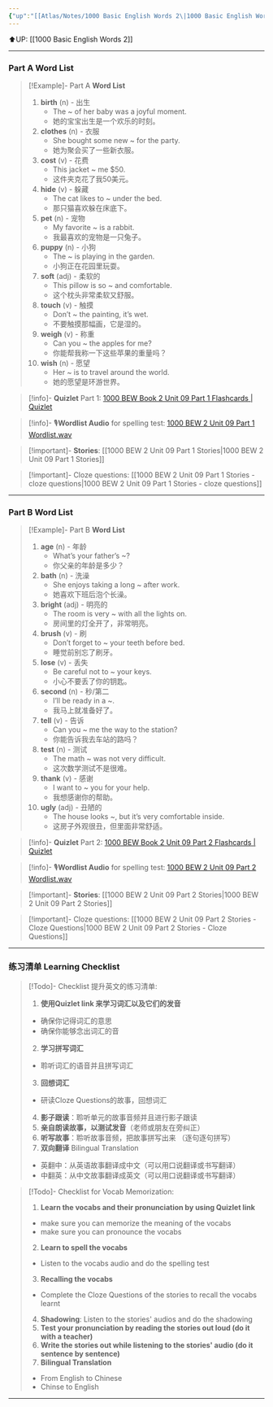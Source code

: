 ```yaml
---
{"up":"[[Atlas/Notes/1000 Basic English Words 2\|1000 Basic English Words 2]]","dg-publish":true,"permalink":"/atlas/notes/1000-basic-english-words-2-unit-09/","dgPassFrontmatter":true}
---
```


⬆️UP: [[1000 Basic English Words 2]]

---
### Part A Word List


> [!Example]- Part A **Word List**
> 1. **birth** (n) - 出生
>     - The ~ of her baby was a joyful moment.
>     - 她的宝宝出生是一个欢乐的时刻。
> 2. **clothes** (n) - 衣服
>     - She bought some new ~ for the party.
>     - 她为聚会买了一些新衣服。
> 3. **cost** (v) - 花费
>     - This jacket ~ me $50.
>     - 这件夹克花了我50美元。
> 4. **hide** (v) - 躲藏
>     - The cat likes to ~ under the bed.
>     - 那只猫喜欢躲在床底下。
> 5. **pet** (n) - 宠物
>     - My favorite ~ is a rabbit.
>     - 我最喜欢的宠物是一只兔子。
> 6. **puppy** (n) - 小狗
>     - The ~ is playing in the garden.
>     - 小狗正在花园里玩耍。
> 7. **soft** (adj) - 柔软的
>     - This pillow is so ~ and comfortable.
>     - 这个枕头非常柔软又舒服。
> 8. **touch** (v) - 触摸
>     - Don’t ~ the painting, it’s wet.
>     - 不要触摸那幅画，它是湿的。
> 9. **weigh** (v) - 称重
>     - Can you ~ the apples for me?
>     - 你能帮我称一下这些苹果的重量吗？
> 10. **wish** (n) - 愿望
>     - Her ~ is to travel around the world.
>     - 她的愿望是环游世界。

> [!info]- **Quizlet** Part 1:  [1000 BEW Book 2 Unit 09 Part 1 Flashcards | Quizlet]()

> [!info]- 🎙️**Wordlist Audio** for spelling test: [1000 BEW 2 Unit 09 Part 1 Wordlist.wav]()

> [!important]- **Stories**: [[1000 BEW 2 Unit 09 Part 1 Stories\|1000 BEW 2 Unit 09 Part 1 Stories]]

> [!important]- Cloze questions: [[1000 BEW 2 Unit 09 Part 1 Stories - cloze questions\|1000 BEW 2 Unit 09 Part 1 Stories - cloze questions]]

---
### Part B Word List

> [!Example]- Part B **Word List**
> 1. **age** (n) - 年龄
>     - What’s your father’s ~?
>     - 你父亲的年龄是多少？
> 2. **bath** (n) - 洗澡
>     - She enjoys taking a long ~ after work.
>     - 她喜欢下班后泡个长澡。
> 3. **bright** (adj) - 明亮的
>     - The room is very ~ with all the lights on.
>     - 房间里的灯全开了，非常明亮。
> 4. **brush** (v) - 刷
>     - Don’t forget to ~ your teeth before bed.
>     - 睡觉前别忘了刷牙。
> 5. **lose** (v) - 丢失
>     - Be careful not to ~ your keys.
>     - 小心不要丢了你的钥匙。
> 6. **second** (n) - 秒/第二
>     - I’ll be ready in a ~.
>     - 我马上就准备好了。
> 7. **tell** (v) - 告诉
>     - Can you ~ me the way to the station?
>     - 你能告诉我去车站的路吗？
> 8. **test** (n) - 测试
>     - The math ~ was not very difficult.
>     - 这次数学测试不是很难。
> 9. **thank** (v) - 感谢
>     - I want to ~ you for your help.
>     - 我想感谢你的帮助。
> 10. **ugly** (adj) - 丑陋的
>     - The house looks ~, but it’s very comfortable inside.
>     - 这房子外观很丑，但里面非常舒适。

> [!info]- **Quizlet** Part 2: [1000 BEW Book 2 Unit 09 Part 2 Flashcards | Quizlet]()

> [!info]- 🎙️**Wordlist Audio** for spelling test: [1000 BEW 2 Unit 09 Part 2 Wordlist.wav]()

> [!important]- **Stories**: [[1000 BEW 2 Unit 09 Part 2 Stories\|1000 BEW 2 Unit 09 Part 2 Stories]]

> [!important]- Cloze questions: [[1000 BEW 2 Unit 09 Part 2 Stories - Cloze Questions\|1000 BEW 2 Unit 09 Part 2 Stories - Cloze Questions]]


---- 
### 练习清单 Learning Checklist

> [!Todo]- Checklist 提升英文的练习清单:
> 1. **使用Quizlet link 来学习词汇以及它们的发音** 
>	- 确保你记得词汇的意思 
>	- 确保你能够念出词汇的音 
> 2. **学习拼写词汇** 
>	- 聆听词汇的语音并且拼写词汇 
> 3. **回想词汇**
>	- 研读Cloze Questions的故事，回想词汇 
> 4. **影子跟读**：聆听单元的故事音频并且进行影子跟读 
> 5. **亲自朗读故事，以测试发音**（老师或朋友在旁纠正）
> 6. **听写故事**：聆听故事音频，把故事拼写出来 （逐句逐句拼写）
> 7. **双向翻译** Bilingual Translation 
>	- 英翻中：从英语故事翻译成中文（可以用口说翻译或书写翻译）
>	- 中翻英：从中文故事翻译成英文（可以用口说翻译或书写翻译）

> [!Todo]- Checklist for Vocab Memorization:
> 
> 1. **Learn the vocabs and their pronunciation by using Quizlet link**
>	- make sure you can memorize the meaning of the vocabs
>	- make sure you can pronounce the vocabs
> 2. **Learn to spell the vocabs**
>	- Listen to the vocabs audio and do the spelling test
> 3. **Recalling the vocabs**
>	- Complete the Cloze Questions of the stories to recall the vocabs learnt
> 4. **Shadowing**: Listen to the stories' audios and do the shadowing
> 5. **Test your pronunciation by reading the stories out loud (do it with a teacher)**
> 6. **Write the stories out while listening to the stories' audio (do it sentence by sentence)**
> 7. **Bilingual Translation** 
> 	- From English to Chinese
> 	- Chinse to English


---
